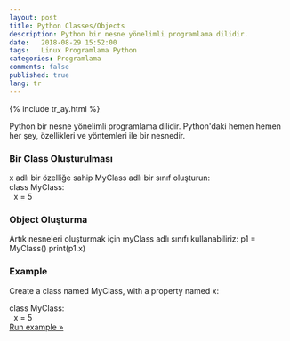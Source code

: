 ```yaml
---
layout: post
title: Python Classes/Objects
description: Python bir nesne yönelimli programlama dilidir.
date:   2018-08-29 15:52:00
tags:   Linux Programlama Python
categories: Programlama
comments: false
published: true
lang: tr
---
```


{% include tr_ay.html %}
<link rel="stylesheet" href="/css/w3.css">

Python bir nesne yönelimli programlama dilidir.
Python'daki hemen hemen her şey, özellikleri ve yöntemleri ile bir nesnedir. 

<h3>Bir Class Oluşturulması</h3>
x adlı bir özelliğe sahip MyClass adlı bir sınıf oluşturun:
<div class="w3-code notranslate pythonHigh">
  class MyClass:<br>&nbsp; x = 5</div>


<h3>Object Oluşturma</h3>
Artık nesneleri oluşturmak için myClass adlı sınıfı kullanabiliriz:
p1 = MyClass()
print(p1.x)


<div class="w3-example">
<h3>Example</h3>
<p>Create a class named MyClass, with a property named x:</p>
<div class="w3-code notranslate pythonHigh">
  class MyClass:<br>&nbsp; x = 5</div>
<a target="_blank" class="w3-btn w3-margin-bottom" href="showpython.asp?filename=demo_class1">Run example &raquo;</a>
</div>



<div class="teaser clearfix"></div>


